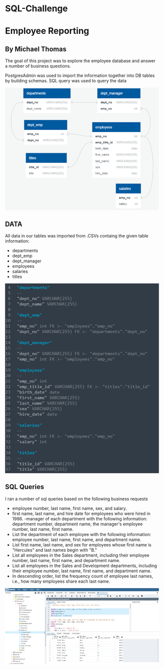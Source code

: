 # SQL-Challenge
# Employee Reporting
## By Michael Thomas

The goal of this project was to explore the employee database and answer a number of business questions.

PostgresAdmin was used to import the information together into DB tables by building schemas. 
SQL query was used to query the data

![ERD](images/Emp_Data_Model.png)

## DATA
All data in our tables was imported from .CSVs containg the given table information:
- departments	
- dept_emp	
- dept_manager	
- employees	
- salaries	
- titles	

![Data](images/Schema_Text.png)

## SQL Queries

I ran a number of sql queries based on the following business requests

- employee number, last name, first name, sex, and salary.
- first name, last name, and hire date for employees who were hired in 1986.
 -manager of each department with the following information: department number, department name, the manager's employee number, last name, first name.
- List the department of each employee with the following information: employee number, last name, first name, and department name.
- List first name, last name, and sex for employees whose first name is "Hercules" and last names begin with "B."
- List all employees in the Sales department, including their employee number, last name, first name, and department name.
- List all employees in the Sales and Development departments, including their employee number, last name, first name, and department name.
- In descending order, list the frequency count of employee last names, i.e., how many employees share each last name.

![SQL Queries](images/SQL_query.png)


